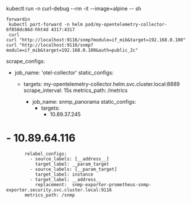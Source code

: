 


kubectl run -n <namespace> curl-debug --rm -it --image=alpine -- sh



```
forwardin
 kubectl port-forward -n helm pod/my-opentelemetry-collector-6f858dc86d-hht4d 4317:4317
 curl
curl "http://localhost:9116/snmp?module=if_mib&target=192.168.0.100"
curl "http://localhost:9116/snmp?module=if_mib&target=192.168.0.100&auth=public_2c"
```

scrape_configs:
  - job_name: 'otel-collector'
    static_configs:
      - targets: my-opentelemetry-collector.helm.svc.cluster.local:8889
    scrape_interval: 15s
    metrics_path: /metrics



         - job_name: snmp_panorama
           static_configs:
             - targets: 
               - 10.89.37.245
#                - 10.89.64.116
           relabel_configs:
             - source_labels: [__address__]
               target_label: __param_target
             - source_labels: [__param_target]
               target_label: instance
             - target_label: __address__
               replacement:  snmp-exporter-prometheus-snmp-exporter.security.svc.cluster.local:9116
           metrics_path: /snmp